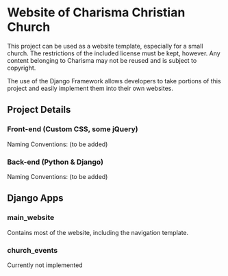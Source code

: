 # Website of Charisma Christian Church
This project can be used as a website template, especially for a small church. The restrictions of the included license must be kept, however. Any content belonging to Charisma may not be reused and is subject to copyright.

The use of the Django Framework allows developers to take portions of this project and easily implement them into their own websites.

## Project Details
### Front-end (Custom CSS, some jQuery)
Naming Conventions:
(to be added)

### Back-end (Python & Django)
Naming Conventions:
(to be added)

## Django Apps
### main_website
Contains most of the website, including the navigation template.
### church_events
Currently not implemented
